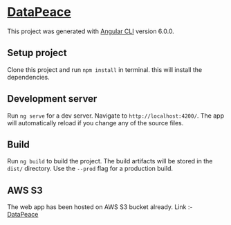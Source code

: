 # [DataPeace]()

This project was generated with [Angular CLI](https://github.com/angular/angular-cli) version 6.0.0.

## Setup project
Clone this project and run
`npm install` 
in terminal. this will install the dependencies. 

## Development server

Run `ng serve` for a dev server. Navigate to `http://localhost:4200/`. The app will automatically reload if you change any of the source files.

## Build

Run `ng build` to build the project. The build artifacts will be stored in the `dist/` directory. Use the `--prod` flag for a production build.

## AWS S3

The web app has been hosted on AWS S3 bucket already. Link :- [DataPeace](http://datapeace.s3-website-us-east-1.amazonaws.com)
